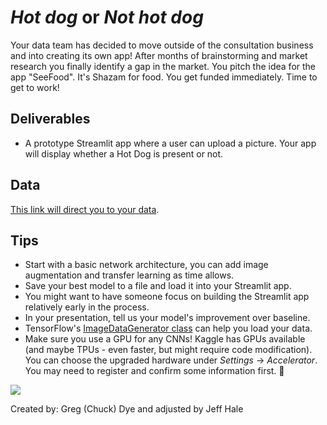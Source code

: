 # *Hot dog* or *Not hot dog*

Your data team has decided to move outside of the consultation business and into creating its own app! After months of brainstorming and market research you finally identify a gap in the market. You pitch the idea for the app "SeeFood". It's Shazam for food. You get funded immediately. Time to get to work!

## Deliverables

* A prototype Streamlit app where a user can upload a picture. Your app will display whether a Hot Dog is present or not. 


## Data 
[This link will direct you to your data](https://www.kaggle.com/yashvrdnjain/hotdognothotdog#__sid=js0).


## Tips
* Start with a basic network architecture, you can add image augmentation and transfer learning as time allows.
* Save your best model to a file and load it into your Streamlit app.
* You might want to have someone focus on building the Streamlit app relatively early in the process.
* In your presentation, tell us your model's improvement over baseline.
* TensorFlow's [ImageDataGenerator class](https://www.tensorflow.org/api_docs/python/tf/keras/preprocessing/image/ImageDataGenerator) can help you load your data.
* Make sure you use a GPU for any CNNs! Kaggle has GPUs available (and maybe TPUs - even faster, but might require code modification). You can choose the upgraded hardware under *Settings* -> *Accelerator*. You may need to register and confirm some information first. 🙂

![](https://i.redd.it/y583w8qasg121.jpg)

Created by: Greg (Chuck) Dye and adjusted by Jeff Hale
